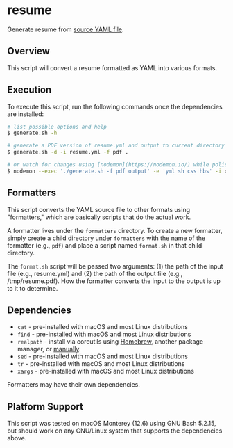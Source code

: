 # resume

Generate resume from [source YAML file](matthew.yml).

## Overview

This script will convert a resume formatted as YAML into
various formats.

## Execution

To execute this script, run the following commands once the
dependencies are installed:

```sh
# list possible options and help
$ generate.sh -h

# generate a PDF version of resume.yml and output to current directory
$ generate.sh -d -i resume.yml -f pdf .

# or watch for changes using [nodemon](https://nodemon.io/) while polishing your resume
$ nodemon --exec './generate.sh -f pdf output' -e 'yml sh css hbs' -i output
```

## Formatters

This script converts the YAML source file to other formats using
"formatters," which are basically scripts that do the actual work.

A formatter lives under the `formatters` directory.  To create a
new formatter, simply create a child directory under `formatters`
with the name of the formatter (e.g., `pdf`) and place a script
named `format.sh` in that child directory.

The `format.sh` script will be passed two arguments: (1) the path
of the input file (e.g., resume.yml) and (2) the path of the
output file (e.g., /tmp/resume.pdf).  How the formatter
converts the input to the output is up to it to determine.

## Dependencies

- `cat` - pre-installed with macOS and most Linux distributions
- `find` - pre-installed with macOS and most Linux distributions
- `realpath` - install via coreutils using [Homebrew](https://formulae.brew.sh/formula/coreutils), another package manager, or [manually](https://www.gnu.org/software/coreutils/).
- `sed` - pre-installed with macOS and most Linux distributions
- `tr` - pre-installed with macOS and most Linux distributions
- `xargs` - pre-installed with macOS and most Linux distributions

Formatters may have their own dependencies.

## Platform Support

This script was tested on macOS Monterey (12.6) using GNU Bash 5.2.15,
but should work on any GNU/Linux system that supports the dependencies
above.
